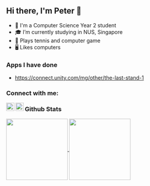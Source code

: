 ## Hi there, I'm Peter 👋

- 🏫 I'm a Computer Science Year 2 student
- ‍🎓 I’m currently studying in NUS, Singapore
- 🎾 Plays tennis and computer game
- 🖥 Likes computers 

### Apps I have done
- https://connect.unity.com/mg/other/the-last-stand-1

### Connect with me:
[<img align="left" alt="Stack Overflow" width="22px" src="https://cdn.jsdelivr.net/npm/simple-icons@v3/icons/stackoverflow.svg" />][stackoverflow]
[<img align="left" alt="LinkedIn | LinkedIn" width="22px" src="https://cdn.jsdelivr.net/npm/simple-icons@v3/icons/linkedin.svg" />][linkedin]

### Github Stats
<a href="https://github.com/anuraghazra/convoychat">
  <img align="center" height="165" src="https://github-readme-stats.vercel.app/api/top-langs/?username=peter-yeh&card_width=250&hide=css&show_owner=true&show_icons=true&theme=vue&count_private=true&layout=compact&cache_seconds=1800" />
</a>
<a href="https://github.com/anuraghazra/github-readme-stats">
  <img align="center" height="165" src="https://github-readme-stats.vercel.app/api?username=peter-yeh&show_icons=true&show_owner=true&theme=vue&count_private=true&cache_seconds=1800&include_all_commits=true" />
</a>


[stackoverflow]: https://stackoverflow.com/users/11105288/peter
[linkedin]: https://www.linkedin.com/in/YehYuChun
